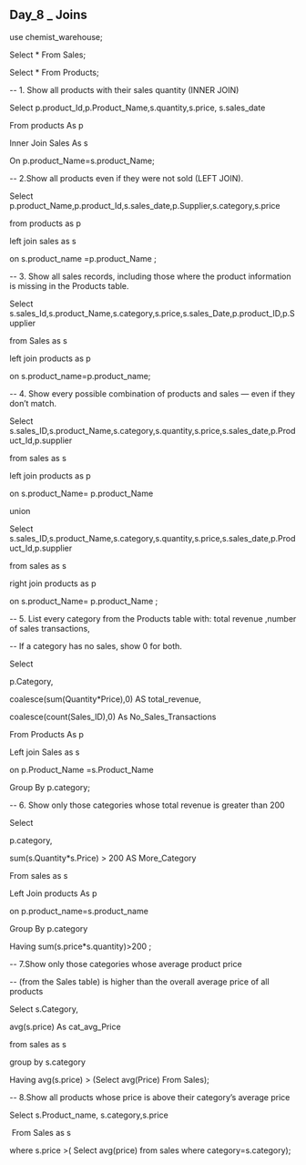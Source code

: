 ## **Day\_8 \_ Joins**



use chemist\_warehouse;

Select \* From Sales;

Select \* From Products;



-- 1. Show all products with their sales quantity (INNER JOIN)

Select p.product\_Id,p.Product\_Name,s.quantity,s.price, s.sales\_date

From products As p 

Inner Join Sales As s 

On p.product\_Name=s.product\_Name;



-- 2.Show all products even if they were not sold (LEFT JOIN).

Select p.product\_Name,p.product\_Id,s.sales\_date,p.Supplier,s.category,s.price

from products as p 

left join sales as s

on s.product\_name =p.product\_Name ;



-- 3. Show all sales records, including those where the product information is missing in the Products table.

Select s.sales\_Id,s.product\_Name,s.category,s.price,s.sales\_Date,p.product\_ID,p.Supplier

from Sales as s 

left join products as p 

on s.product\_name=p.product\_name;



-- 4. Show every possible combination of products and sales — even if they don’t match. 

Select s.sales\_ID,s.product\_Name,s.category,s.quantity,s.price,s.sales\_date,p.Product\_Id,p.supplier

from sales as s 

left join products as p 

on s.product\_Name= p.product\_Name 

union 

Select s.sales\_ID,s.product\_Name,s.category,s.quantity,s.price,s.sales\_date,p.Product\_Id,p.supplier

from sales as s 

right join products as p 

on s.product\_Name= p.product\_Name ;



-- 5. List every category from the Products table with: total revenue ,number of sales transactions,

-- If a category has no sales, show 0 for both.

Select 

p.Category,

coalesce(sum(Quantity\*Price),0) AS total\_revenue,

coalesce(count(Sales\_ID),0) As No\_Sales\_Transactions

From Products As p

Left join Sales as s 

on p.Product\_Name =s.Product\_Name 

Group By p.category;



-- 6. Show only those categories whose total revenue is greater than 200

Select 

p.category, 

sum(s.Quantity\*s.Price) > 200 AS More\_Category

From sales as s

Left Join products As p 

on p.product\_name=s.product\_name

Group By p.category

Having sum(s.price\*s.quantity)>200 ;



-- 7.Show only those categories whose average product price

--  (from the Sales table) is higher than the overall average price of all products

Select s.Category,

avg(s.price) As cat\_avg\_Price 

from sales as s

group by s.category 

Having avg(s.price) > (Select avg(Price) From Sales);



-- 8.Show all products whose price is above their category’s average price

Select s.Product\_name, s.category,s.price

&nbsp;From Sales as s 

where s.price >( Select avg(price) from sales where category=s.category);



